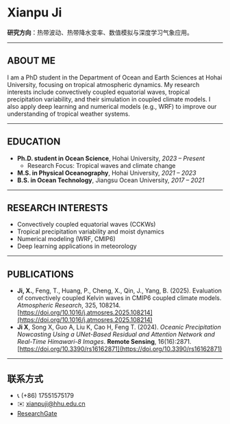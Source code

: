 <!-- 卡片化 About 页面内容，去除多余图片浮动，结构更清晰，适合 SPA 卡片渲染 -->

# Xianpu Ji

**研究方向**：热带波动、热带降水变率、数值模拟与深度学习气象应用。

---

## ABOUT ME

I am a PhD student in the Department of Ocean and Earth Sciences at Hohai University, focusing on tropical atmospheric dynamics. My research interests include convectively coupled equatorial waves, tropical precipitation variability, and their simulation in coupled climate models. I also apply deep learning and numerical models (e.g., WRF) to improve our understanding of tropical weather systems.

---

## EDUCATION

- **Ph.D. student in Ocean Science**, Hohai University, *2023 – Present*  
  - Research Focus: Tropical waves and climate change  
- **M.S. in Physical Oceanography**, Hohai University, *2021 – 2023*  
- **B.S. in Ocean Technology**, Jiangsu Ocean University, *2017 – 2021*  

---

## RESEARCH INTERESTS

- Convectively coupled equatorial waves (CCKWs)  
- Tropical precipitation variability and moist dynamics  
- Numerical modeling (WRF, CMIP6)  
- Deep learning applications in meteorology  

---

## PUBLICATIONS

- **Ji, X.**, Feng, T., Huang, P., Cheng, X., Qin, J., Yang, B. (2025). Evaluation of convectively coupled Kelvin waves in CMIP6 coupled climate models. *Atmospheric Research*, 325, 108214. [https://doi.org/10.1016/j.atmosres.2025.108214](https://doi.org/10.1016/j.atmosres.2025.108214)
- **Ji X**, Song X, Guo A, Liu K, Cao H, Feng T. (2024). *Oceanic Precipitation Nowcasting Using a UNet-Based Residual and Attention Network and Real-Time Himawari-8 Images*. **Remote Sensing**, 16(16):2871. [https://doi.org/10.3390/rs16162871](https://doi.org/10.3390/rs16162871)

---

## 联系方式

- 📞 (+86) 17551575179
- ✉️ xianpuji@hhu.edu.cn
- [ResearchGate](https://www.researchgate.net/profile/Xianpu-Ji)

